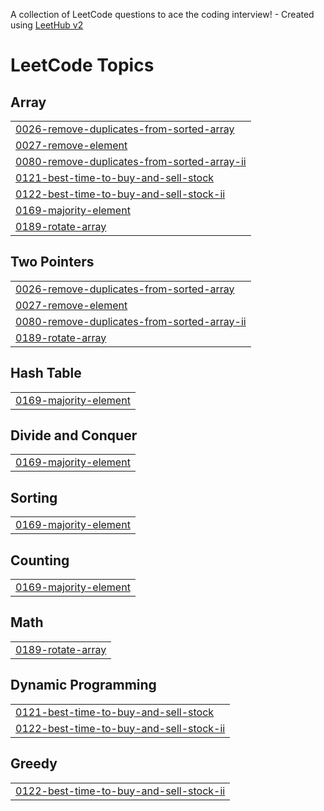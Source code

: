 A collection of LeetCode questions to ace the coding interview! - Created using [LeetHub v2](https://github.com/arunbhardwaj/LeetHub-2.0)
<!---LeetCode Topics Start-->
# LeetCode Topics
## Array
|  |
| ------- |
| [0026-remove-duplicates-from-sorted-array](https://github.com/JDW611/leetcode/tree/master/0026-remove-duplicates-from-sorted-array) |
| [0027-remove-element](https://github.com/JDW611/leetcode/tree/master/0027-remove-element) |
| [0080-remove-duplicates-from-sorted-array-ii](https://github.com/JDW611/leetcode/tree/master/0080-remove-duplicates-from-sorted-array-ii) |
| [0121-best-time-to-buy-and-sell-stock](https://github.com/JDW611/leetcode/tree/master/0121-best-time-to-buy-and-sell-stock) |
| [0122-best-time-to-buy-and-sell-stock-ii](https://github.com/JDW611/leetcode/tree/master/0122-best-time-to-buy-and-sell-stock-ii) |
| [0169-majority-element](https://github.com/JDW611/leetcode/tree/master/0169-majority-element) |
| [0189-rotate-array](https://github.com/JDW611/leetcode/tree/master/0189-rotate-array) |
## Two Pointers
|  |
| ------- |
| [0026-remove-duplicates-from-sorted-array](https://github.com/JDW611/leetcode/tree/master/0026-remove-duplicates-from-sorted-array) |
| [0027-remove-element](https://github.com/JDW611/leetcode/tree/master/0027-remove-element) |
| [0080-remove-duplicates-from-sorted-array-ii](https://github.com/JDW611/leetcode/tree/master/0080-remove-duplicates-from-sorted-array-ii) |
| [0189-rotate-array](https://github.com/JDW611/leetcode/tree/master/0189-rotate-array) |
## Hash Table
|  |
| ------- |
| [0169-majority-element](https://github.com/JDW611/leetcode/tree/master/0169-majority-element) |
## Divide and Conquer
|  |
| ------- |
| [0169-majority-element](https://github.com/JDW611/leetcode/tree/master/0169-majority-element) |
## Sorting
|  |
| ------- |
| [0169-majority-element](https://github.com/JDW611/leetcode/tree/master/0169-majority-element) |
## Counting
|  |
| ------- |
| [0169-majority-element](https://github.com/JDW611/leetcode/tree/master/0169-majority-element) |
## Math
|  |
| ------- |
| [0189-rotate-array](https://github.com/JDW611/leetcode/tree/master/0189-rotate-array) |
## Dynamic Programming
|  |
| ------- |
| [0121-best-time-to-buy-and-sell-stock](https://github.com/JDW611/leetcode/tree/master/0121-best-time-to-buy-and-sell-stock) |
| [0122-best-time-to-buy-and-sell-stock-ii](https://github.com/JDW611/leetcode/tree/master/0122-best-time-to-buy-and-sell-stock-ii) |
## Greedy
|  |
| ------- |
| [0122-best-time-to-buy-and-sell-stock-ii](https://github.com/JDW611/leetcode/tree/master/0122-best-time-to-buy-and-sell-stock-ii) |
<!---LeetCode Topics End-->